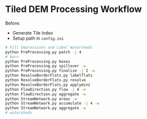 # Tiled DEM Processing Workflow

Before:

- Generate Tile Index
- Setup path in `config.ini`

```bash
# Fill Depressions and Label Watersheds
python PreProcessing.py patch -j 4
# burn
python PreProcessing.py boxes
python PreProcessing.py spillover -w
python PreProcessing.py finalize -j 2 -w
python ResolveBorderFlats.py labelflats
python ResolveBorderFlats.py resolve
python ResolveBorderFlats.py applyminz
python FlowDirection.py flow -j 4 -w
python FlowDirection.py aggregate -w
python StreamNetwork.py areas -w
python StreamNetwork.py accumulate -j 4 -w
python StreamNetwork.py aggregate -w
# watersheds
```